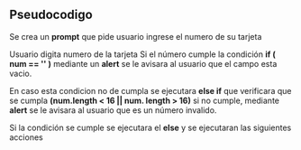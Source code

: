 ## Pseudocodigo

Se crea un **prompt** que pide usuario ingrese el numero de su tarjeta

Usuario digita numero de la tarjeta
Si el número cumple la condición **if ( num == '' )**  mediante un **alert** se le avisara al usuario que el campo esta vacio.

En caso esta condicion no de cumpla  se ejecutara **else if** que verificara que se cumpla **(num.length < 16 || num. length > 16)** si no cumple, mediante **alert** se le avisara al usuario que es un número invalido.

Si la condición se cumple se ejecutara el **else**  y se ejecutaran las siguientes acciones


